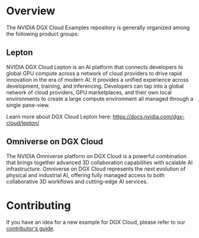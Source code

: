 <!--
SPDX-FileCopyrightText: Copyright (c) 2022-2025, NVIDIA CORPORATION & AFFILIATES. All rights reserved.
SPDX-License-Identifier: Apache-2.0

Licensed under the Apache License, Version 2.0 (the "License");
you may not use this file except in compliance with the License.
You may obtain a copy of the License at

http://www.apache.org/licenses/LICENSE-2.0

Unless required by applicable law or agreed to in writing, software
distributed under the License is distributed on an "AS IS" BASIS,
WITHOUT WARRANTIES OR CONDITIONS OF ANY KIND, either express or implied.
See the License for the specific language governing permissions and
limitations under the License.
-->

# Overview

The NVIDIA DGX Cloud Examples repository is generally organized among the following product groups:

## Lepton

NVIDIA DGX Cloud Lepton is an AI platform that connects developers to global GPU compute across a network of cloud providers to drive rapid 
innovation in the era of modern AI. It provides a unified experience across development, training, and inferencing. Developers can tap into a 
global network of cloud providers, GPU marketplaces, and their own local environments to create a large compute environment 
all managed through a single pane-view.

Learn more about DGX Cloud Lepton here: https://docs.nvidia.com/dgx-cloud/lepton/

## Omniverse on DGX Cloud

The NVIDIA Omniverse platform on DGX Cloud is a powerful combination that brings together advanced 3D collaboration capabilities with scalable AI 
infrastructure. Omniverse on DGX Cloud represents the next evolution of physical and industrial AI, offering fully managed access to both 
collaborative 3D workflows and cutting-edge AI services.

# Contributing

If you have an idea for a new example for DGX Cloud, please refer to our [contributor's guide](./CONTRIBUTING.md).
